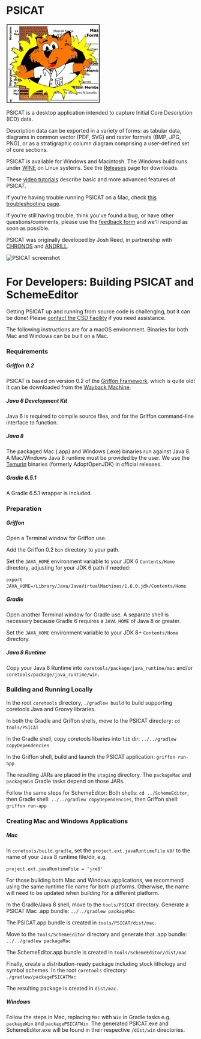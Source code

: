 PSICAT
======

![PSICAT mascot](https://github.com/laccore/coretools/blob/master/tools/PSICAT/img/psicat.gif)

PSICAT is a desktop application intended to capture Initial Core Description (ICD) data.

Description data can be exported in a variety of forms: as tabular data, diagrams in common vector (PDF, SVG) and raster formats (BMP, JPG, PNG), or as a stratigraphic column diagram comprising a user-defined set of core sections.

PSICAT is available for Windows and Macintosh. The Windows build runs under [WINE](https://www.winehq.org/) on Linux systems. See the [Releases](https://github.com/laccore/coretools/releases) page for downloads.

These [video tutorials](https://www.youtube.com/playlist?list=PLLHxfH9IrTIMit13zSZs91_IJBMfNEUYi) describe basic and more advanced features of PSICAT.

If you're having trouble running PSICAT on a Mac, check [this troubleshooting page](https://github.com/laccore/coretools/wiki/Running-PSICAT-on-a-Mac-(macOS-or-OSX)).

If you're still having trouble, think you've found a bug, or have other questions/comments, please use the [feedback form](https://docs.google.com/forms/d/e/1FAIpQLSdKJB-ayDo4btwBa-By4Cd4cL5_MxcE7vcu90K_CfYx03HwuA/viewform) and we'll respond as soon as possible.

PSICAT was originally developed by Josh Reed, in partnership with [CHRONOS](http://chronos.org/index.html) and [ANDRILL](http://www.andrill.org/static/index.html).

![PSICAT screenshot](http://www.beerolf.com/img/psicat.gif)


For Developers: Building PSICAT and SchemeEditor
================================================
Getting PSICAT up and running from source code is challenging, but it can be done!
Please [contact the CSD Facility](https://cse.umn.edu/csd/about-us) if you need assistance.

The following instructions are for a macOS environment. Binaries for both Mac and Windows
can be built on a Mac.

### Requirements

##### Griffon 0.2
PSICAT is based on version 0.2 of the [Griffon Framework](https://griffon-framework.org), which is quite old!
It can be downloaded from the [Wayback Machine](https://web.archive.org/web/20150527101132/http://griffon.codehaus.org/Download).

##### Java 6 Development Kit
Java 6 is required to compile source files, and for the Griffon command-line interface to function.

##### Java 8
The packaged Mac (.app) and Windows (.exe) binaries run against Java 8. A Mac/Windows Java 8 runtime must be provided by the user. We use the [Temurin](https://adoptium.net/) binaries (formerly AdoptOpenJDK) in official releases.

##### Gradle 6.5.1
A Gradle 6.5.1 wrapper is included.

### Preparation
##### Griffon
Open a Terminal window for Griffon use.

Add the Griffon 0.2 `bin` directory to your path.

Set the `JAVA_HOME` environment variable to your JDK 6 `Contents/Home` directory, adjusting for your JDK 6 path if needed:

`export JAVA_HOME=/Library/Java/JavaVirtualMachines/1.6.0.jdk/Contents/Home`

##### Gradle
Open another Terminal window for Gradle use. A separate shell is necessary because Gradle 6 requires a `JAVA_HOME` of Java 8 or greater.

Set the `JAVA_HOME` environment variable to your JDK 8+ `Contents/Home` directory.

##### Java 8 Runtime
Copy your Java 8 Runtime into `coretools/package/java_runtime/mac` and/or `coretools/package/java_runtime/win`.

### Building and Running Locally

In the root `coretools` directory, `./gradlew build` to build supporting coretools
Java and Groovy libraries.

In both the Gradle and Griffon shells, move to the PSICAT directory: `cd tools/PSICAT`

In the Gradle shell, copy coretools libaries into `lib` dir: `../../gradlew copyDependencies`

In the Griffon shell, build and launch the PSICAT application: `griffon run-app`

The resulting JARs are placed in the `staging` directory. The `packageMac` and `packageWin` Gradle tasks depend on those JARs.

Follow the same steps for SchemeEditor:
Both shells: `cd ../SchemeEditor`, then
Gradle shell: `../../gradlew copyDependencies`, then
Griffon shell: `griffon run-app`

### Creating Mac and Windows Applications
##### Mac
In `coretools/build.gradle`, set the `project.ext.javaRuntimeFile` var to the name of your
Java 8 runtime file/dir, e.g.

`project.ext.javaRuntimeFile = 'jre8'`

For those building both Mac and Windows applications, we recommend using the same runtime file name for both platforms. Otherwise, the name will need to be updated when building for a different platform.

In the Gradle/Java 8 shell, move to the `tools/PSICAT` directory.
Generate a PSICAT Mac .app bundle: `../../gradlew packageMac`

The PSICAT.app bundle is created in `tools/PSICAT/dist/mac`.

Move to the `tools/SchemeEditor` directory and generate that .app bundle: `../../gradlew packageMac`

The SchemeEditor.app bundle is created in `tools/SchemeEditor/dist/mac`

Finally, create a distribution-ready package including stock lithology and symbol schemes.
In the root `coretools` directory: `./gradlew/packagePSICATMac`

The resulting package is created in `dist/mac`.

##### Windows
Follow the steps in Mac, replacing `Mac` with `Win` in Gradle tasks e.g. `packageWin` and `packagePSICATWin`. The generated PSICAT.exe and SchemeEditor.exe will be found in their respective `/dist/win` directories.
